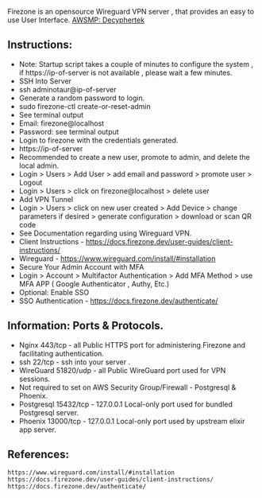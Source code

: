 Firezone is an opensource Wireguard VPN server , that provides an easy to use User Interface. [AWSMP: Decyphertek ](https://aws.amazon.com/marketplace/pp/prodview-xgj7kkar35gus?sr=0-1&ref_=beagle&applicationId=AWSMPContessa)


Instructions:
--------------
* Note: Startup script takes a couple of minutes to configure the system , if https://ip-of-server is not available , please wait a few minutes. 
* SSH Into Server
* ssh adminotaur@ip-of-server
* Generate a random password to login. 
* sudo firezone-ctl create-or-reset-admin
* See terminal output
* Email:  firezone@localhost
* Password: see terminal output
* Login to firezone with the credentials generated. 
* https://ip-of-server
* Recommended to create a new user, promote to admin, and delete the local admin. 
* Login > Users > Add User > add email and password > promote user > Logout
* Login > Users > click on firezone@localhost > delete user
* Add VPN Tunnel 
* Login >  Users > click on new user created > Add Device > change parameters if desired > generate configuration > download or scan QR code
* See Documentation regarding using Wireguard VPN. 
* Client Instructions - https://docs.firezone.dev/user-guides/client-instructions/
* Wireguard - https://www.wireguard.com/install/#installation
* Secure Your Admin Account with MFA
* Login > Account > Multifactor Authentication > Add MFA Method > use MFA APP ( Google Authenticator , Authy, Etc.)
* Optional: Enable SSO 
* SSO Authentication - https://docs.firezone.dev/authenticate/

Information: Ports & Protocols.
------------------------------ 
* Nginx 443/tcp - all Public HTTPS port for administering Firezone and facilitating authentication. 
* ssh  22/tcp - ssh into your server . 
* WireGuard 51820/udp - all Public WireGuard port used for VPN sessions.
* Not required to set on AWS Security Group/Firewall - Postgresql & Phoenix. 
* Postgresql 15432/tcp - 127.0.0.1 Local-only port used for bundled Postgresql server.
* Phoenix 13000/tcp - 127.0.0.1 Local-only port used by upstream elixir app server.

References:
-----------

    https://www.wireguard.com/install/#installation
    https://docs.firezone.dev/user-guides/client-instructions/
    https://docs.firezone.dev/authenticate/


